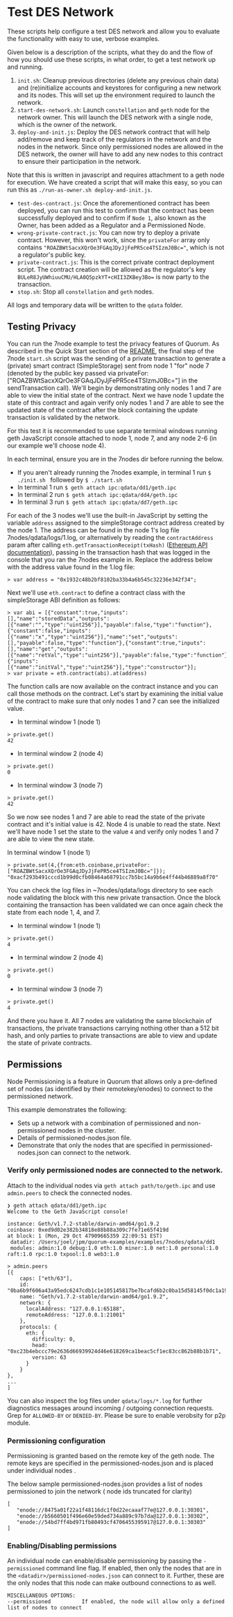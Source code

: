 # Test DES Network

These scripts help configure a test DES network and allow you to evaluate the functionality with easy to use, verbose examples.

Given below is a description of the scripts, what they do and the flow of how you should use these scripts, in what order, to get a test network up and running.

  1. `init.sh`: Cleanup previous directories (delete any previous chain data) and (re)initialize accounts and keystores for configuring a new network and its nodes. This will set up the environment required to launch the network.
  2. `start-des-network.sh`: Launch `constellation` and `geth` node for the network owner. This will launch the DES network with a single node, which is the owner of the network.
  3. `deploy-and-init.js`: Deploy the DES network contract that will help add/remove and keep track of the regulators in the network and the nodes in the network. Since only permissioned nodes are allowed in the DES network, the owner will have to add any new nodes to this contract to ensure their participation in the network. 

  Note that this is written in javascript and requires attachment to a geth node for execution. We have created a script that will make this easy, so you can run this as `./run-as-owner.sh deploy-and-init.js`.

  - `test-des-contract.js`: Once the aforementioned contract has been deployed, you can run this test to confirm that the contract has been successfully deployed and to confirm if `Node 1`, also known as the Owner, has been added as a Regulator and a Permissioned Node.
  - `wrong-private-contract.js`: You can now try to deploy a private contract. However, this won't work, since the `privateFor` array only contains `"ROAZBWtSacxXQrOe3FGAqJDyJjFePR5ce4TSIzmJ0Bc="`, which is not a regulator's public key.
  - `private-contract.js`: This is the correct private contract deployment script. The contract creation will be allowed as the regulator's key `BULeR8JyUWhiuuCMU/HLA0Q5pzkYT+cHII3ZKBey3Bo=` is now party to the transaction.
  - `stop.sh`: Stop all `constellation` and `geth` nodes.

All logs and temporary data will be written to the `qdata` folder.

## Testing Privacy
You can run the 7node example to test the privacy features of Quorum. As described in the Quick Start section of the [README](https://github.com/jpmorganchase/quorum), the final step of the 7node `start.sh` script was the sending of a private transaction to generate a (private) smart contract (SimpleStorage) sent from node 1 "for" node 7 (denoted by the public key passed via privateFor: ["ROAZBWtSacxXQrOe3FGAqJDyJjFePR5ce4TSIzmJ0Bc="] in the sendTransaction call). We'll begin by demonstrating only nodes 1 and 7 are able to view the initial state of the contract. Next we have node 1 update the state of this contract and again verify only nodes 1 and 7 are able to see the updated state of the contract after the block containing the update transaction is validated by the network.

For this test it is recommended to use separate terminal windows running geth JavaScript console attached to node 1, node 7, and any node 2-6 (in our example we'll choose node 4).

In each terminal, ensure you are in the 7nodes dir before running the below.

* If you aren't already running the 7nodes example, in terminal 1 run ``$ ./init.sh `` followed by ``$ ./start.sh ``
* In terminal 1 run ``$ geth attach ipc:qdata/dd1/geth.ipc``
* In terminal 2 run ``$ geth attach ipc:qdata/dd4/geth.ipc``
* In terminal 3 run ``$ geth attach ipc:qdata/dd7/geth.ipc``

For each of the 3 nodes we'll use the built-in JavaScript by setting the variable ```address``` assigned to the simpleStorage contract address created by the node 1. The address can be found in the node 1's log file 7nodes/qdata/logs/1.log, or alternatively by reading the `contractAddress` param after calling `eth.getTransactionReceipt(txHash)` ([Ethereum API documentation](https://github.com/ethereum/wiki/wiki/JavaScript-API#web3ethgettransactionreceipt)), passing in the transaction hash that was logged in the console that you ran the 7nodes example in. Replace the address below with the address value found in the 1.log file:
```
> var address = "0x1932c48b2bf8102ba33b4a6b545c32236e342f34";
```
Next we'll use ```eth.contract``` to define a contract class with the simpleStorage ABI definition as follows:
```
> var abi = [{"constant":true,"inputs":[],"name":"storedData","outputs":[{"name":"","type":"uint256"}],"payable":false,"type":"function"},{"constant":false,"inputs":[{"name":"x","type":"uint256"}],"name":"set","outputs":[],"payable":false,"type":"function"},{"constant":true,"inputs":[],"name":"get","outputs":[{"name":"retVal","type":"uint256"}],"payable":false,"type":"function"},{"inputs":[{"name":"initVal","type":"uint256"}],"type":"constructor"}];
> var private = eth.contract(abi).at(address)
```
The function calls are now available on the contract instance and you can call those methods on the contract. Let's start by examining the initial value of the contract to make sure that only nodes 1 and 7 can see the initialized value.
* In terminal window 1 (node 1)
```
> private.get()
42
```
* In terminal window 2 (node 4)
```
> private.get()
0
```
* In terminal window 3 (node 7)
```
> private.get()
42
```

So we now see nodes 1 and 7 are able to read the state of the private contract and it's initial value is 42. Node 4 is unable to read the state. Next we'll have node 1 set the state to the value `4` and verify only nodes 1 and 7 are able to view the new state.

In terminal window 1 (node 1)
```
> private.set(4,{from:eth.coinbase,privateFor:["ROAZBWtSacxXQrOe3FGAqJDyJjFePR5ce4TSIzmJ0Bc="]});
"0xacf293b491cccd1b99d0cfb08464a68791cc7b5bc14a9b6e4ff44b46889a8f70"
```
You can check the log files in ~7nodes/qdata/logs directory to see each node validating the block with this new private transaction. Once the block containing the transaction has been validated we can once again check the state from each node 1, 4, and 7.
* In terminal window 1 (node 1)
```
> private.get()
4
```
* In terminal window 2 (node 4)
```
> private.get()
0
```
* In terminal window 3 (node 7)
```
> private.get()
4
```
And there you have it. All 7 nodes are validating the same blockchain of transactions, the private transactions carrying nothing other than a 512 bit hash, and only parties to private transactions are able to view and update the state of private contracts.


## Permissions

Node Permissioning is a feature in Quorum that allows only a pre-defined set of nodes (as identified by their remotekey/enodes) to connect to the permissioned network.

This example demonstrates the following:
* Sets up a network with a combination of permissioned and non-permissioned nodes in the cluster.
* Details of permissioned-nodes.json file.
* Demonstrate that only the nodes that are specified in permissioned-nodes.json can connect to the network.

### Verify only permissioned nodes are connected to the network.

Attach to the individual nodes via
  `geth attach path/to/geth.ipc` and use `admin.peers` to check the connected nodes.

```
❯ geth attach qdata/dd1/geth.ipc
Welcome to the Geth JavaScript console!

instance: Geth/v1.7.2-stable/darwin-amd64/go1.9.2
coinbase: 0xed9d02e382b34818e88b88a309c7fe71e65f419d
at block: 1 (Mon, 29 Oct 47909665359 22:09:51 EST)
 datadir: /Users/joel/jpm/quorum-examples/examples/7nodes/qdata/dd1
 modules: admin:1.0 debug:1.0 eth:1.0 miner:1.0 net:1.0 personal:1.0 raft:1.0 rpc:1.0 txpool:1.0 web3:1.0

> admin.peers
[{
    caps: ["eth/63"],
    id: "0ba6b9f606a43a95edc6247cdb1c1e105145817be7bcafd6b2c0ba15d58145f0dc1a194f70ba73cd6f4cdd6864edc7687f311254c7555cc32e4d45aeb1b80416",
    name: "Geth/v1.7.2-stable/darwin-amd64/go1.9.2",
    network: {
      localAddress: "127.0.0.1:65188",
      remoteAddress: "127.0.0.1:21001"
    },
    protocols: {
      eth: {
        difficulty: 0,
        head: "0xc23b4ebccc79e2636d66939924d46e618269ca1beac5cf1ec83cc862b88b1b71",
        version: 63
      }
    }
},
...
]
```

You can also inspect the log files under `qdata/logs/*.log` for further diagnostics messages around incoming / outgoing connection requests. Grep for `ALLOWED-BY` or `DENIED-BY`. Please be sure to enable verobsity for p2p module.

### Permissioning configuration

Permissioning is granted based on the remote key of the geth node. The remote keys are specified in the permissioned-nodes.json and is placed under individual nodes <datadir>.

The below sample permissioned-nodes.json provides a list of nodes permissioned to join the network ( node ids truncated for clarity)

```
[
   "enode://8475a01f22a1f48116dc1f0d22ecaaaf77e@127.0.0.1:30301",
   "enode://b5660501f496e60e59ded734a889c97b7da@127.0.0.1:30302",
   "enode://54bd7ff4bd971fb80493cf4706455395917@127.0.0.1:30303"
]
```

### Enabling/Disabling permissions

An individual node can enable/disable permissioning by passing the `-permissioned` command line flag. If enabled, then only the nodes that are in the `<datadir>/permissioned-nodes.json` can connect to it. Further, these are the only nodes that this node can make outbound connections to as well.

```
MISCELLANEOUS OPTIONS:
--permissioned          If enabled, the node will allow only a defined list of nodes to connect
```


